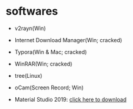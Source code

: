 # softwares

- v2rayn(Win)

- Internet Download Manager(Win; cracked)

- Typora(Win & Mac; cracked)

- WinRAR(Win; cracked)

- tree(Linux)

- oCam(Screen Record; Win)

- Material Studio 2019: [click here to download](https://github.com/Bit-Part-Young/softwares/releases/download/v0.0.1/Material-Studio-2019.zip)
